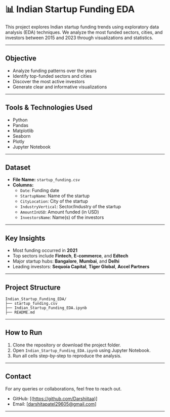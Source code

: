 # 📊 Indian Startup Funding EDA

This project explores Indian startup funding trends using exploratory data analysis (EDA) techniques.
We analyze the most funded sectors, cities, and investors between 2015 and 2023 through visualizations and statistics.

---

## Objective

- Analyze funding patterns over the years
- Identify top-funded sectors and cities
- Discover the most active investors
- Generate clear and informative visualizations

---

## Tools & Technologies Used

- Python
- Pandas
- Matplotlib
- Seaborn
- Plotly
- Jupyter Notebook

---

## Dataset

- **File Name:** `startup_funding.csv`
- **Columns:**
  - `Date`: Funding date
  - `StartupName`: Name of the startup
  - `CityLocation`: City of the startup
  - `IndustryVertical`: Sector/Industry of the startup
  - `AmountInUSD`: Amount funded (in USD)
  - `InvestorsName`: Name(s) of the investors

---

## Key Insights

-  Most funding occurred in **2021**
-  Top sectors include **Fintech**, **E-commerce**, and **Edtech**
-  Major startup hubs: **Bangalore**, **Mumbai**, and **Delhi**
-  Leading investors: **Sequoia Capital**, **Tiger Global**, **Accel Partners**

---

## Project Structure

```
Indian_Startup_Funding_EDA/
├── startup_funding.csv
├── Indian_Startup_Funding_EDA.ipynb
├── README.md
```

---

##  How to Run

1. Clone the repository or download the project folder.
2. Open `Indian_Startup_Funding_EDA.ipynb` using Jupyter Notebook.
3. Run all cells step-by-step to reproduce the analysis.

---

##  Contact

For any queries or collaborations, feel free to reach out.

- GitHub: [(https://github.com/Darshiitaa)]
- Email: [darshitapatel29605@gmail.com]

---
